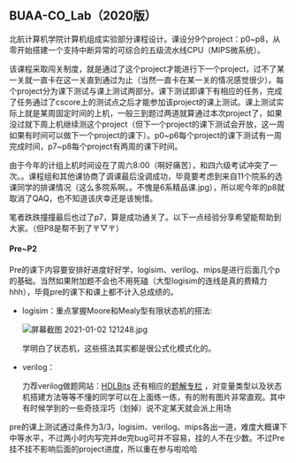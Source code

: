 ## BUAA-CO_Lab（2020版）

北航计算机学院计算机组成实验部分课程设计。课设分9个project：p0~p8，从零开始搭建一个支持中断异常的可综合的五级流水线CPU（MIPS微系统）。

该课程采取闯关制度，就是通过了这个project才能进行下一个project，过不了某一关就一直卡在这一关直到通过为止（当然一直卡在某一关的情况感觉很少）。每个project分为课下测试与课上测试两部分。课下测试即课下有相应的任务，完成了任务通过了cscore上的测试点之后才能参加该project的课上测试。课上测试实际上就是某周固定时间的上机，一般三到题过两道就算通过本次project了，如果没过就下周上机继续测这个project（但下一个project的课下测试会开放，这一周如果有时间可以做下一个project的课下）。p0~p6每个project的课下测试有一周完成时间，p7~p8每个project有两周的课下时间。

由于今年的计组上机时间设在了周六8:00（啊好痛苦），和四六级考试冲突了一次。。课程组和其他课协商了调课最后没调成功，毕竟要考虑到来自11个院系的选课同学的排课情况（这么多院系啊。。不愧是6系精品课.jpg），所以呢今年的p8就取消了QAQ，也不知道该庆幸还是该惋惜。

笔者跌跌撞撞最后也过了p7，算是成功通关了。以下一点经验分享希望能帮助到大家。（但P8是帮不到了〒▽〒）

#### Pre~P2

Pre的课下内容要安排好进度好好学，logisim、verilog、mips是进行后面几个p的基础。当然如果附加题不会也不用死磕（大型logisim的连线是真的费精力hhh），毕竟pre的课下和课上都不计入总成绩的。

- logisim：重点掌握Moore和Mealy型有限状态机的搭法:

  ![屏幕截图 2021-01-02 121248.jpg](https://i.loli.net/2021/01/02/yB1HLa6NRYCfzG8.jpg)

  学明白了状态机，这些搭法其实都是很公式化模式化的。

- verilog：

  力荐verilog做题网站：[HDLBits](https://hdlbits.01xz.net/wiki/Main_Page) 还有相应的[题解专栏](https://zhuanlan.zhihu.com/p/56646479) ，对变量类型以及状态机搭建方法等等不懂的同学可以在上面练一练，有的附有图片非常直观。其中有时候学到的一些奇技淫巧（划掉）说不定某天就会派上用场
  
  

pre的课上测试通过条件为3/3，logisim、verilog、mips各出一道，难度大概课下中等水平，不过两小时内写完并de完bug可并不容易，挂的人不在少数。不过Pre挂不挂不影响后面的project进度，所以重在参与啦哈哈



